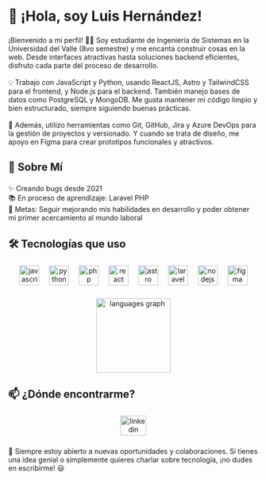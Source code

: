<h1 align="left">👋 ¡Hola, soy Luis Hernández!</h1>

###

<p align="left">¡Bienvenido a mi perfil! 👨‍💻 Soy estudiante de Ingeniería de Sistemas en la Universidad del Valle (8vo semestre) y me encanta construir cosas en la web. Desde interfaces atractivas hasta soluciones backend eficientes, disfruto cada parte del proceso de desarrollo.<br><br>💡 Trabajo con JavaScript y Python, usando ReactJS, Astro y TailwindCSS para el frontend, y Node.js para el backend. También manejo bases de datos como PostgreSQL y MongoDB. Me gusta mantener mi código limpio y bien estructurado, siempre siguiendo buenas prácticas.<br><br>📌 Además, utilizo herramientas como Git, GitHub, Jira y Azure DevOps para la gestión de proyectos y versionado. Y cuando se trata de diseño, me apoyo en Figma para crear prototipos funcionales y atractivos.</p>

###

<h2 align="left">🌟 Sobre Mí</h2>

###

<p align="left">✨ Creando bugs desde 2021<br>📚 En proceso de aprendizaje: Laravel PHP<br>🎯 Metas: Seguir mejorando mis habilidades en desarrollo y poder obtener mi primer acercamiento al mundo laboral</p>

###

<h2 align="left">🛠️ Tecnologías que uso</h2>

###

<div align="center">
  <img src="https://cdn.jsdelivr.net/gh/devicons/devicon/icons/javascript/javascript-original.svg" height="40" alt="javascript logo"  />
  <img width="12" />
  <img src="https://cdn.jsdelivr.net/gh/devicons/devicon/icons/python/python-original.svg" height="40" alt="python logo"  />
  <img width="12" />
  <img src="https://cdn.jsdelivr.net/gh/devicons/devicon/icons/php/php-original.svg" height="40" alt="php logo"  />
  <img width="12" />
  <img src="https://cdn.jsdelivr.net/gh/devicons/devicon/icons/react/react-original.svg" height="40" alt="react logo"  />
  <img width="12" />
  <img src="https://cdn.simpleicons.org/astro/FF5D01" height="40" alt="astro logo"  />
  <img width="12" />
  <img src="https://cdn.jsdelivr.net/gh/devicons/devicon/icons/laravel/laravel-original.svg" height="40" alt="laravel logo"  />
  <img width="12" />
  <img src="https://cdn.jsdelivr.net/gh/devicons/devicon/icons/nodejs/nodejs-original.svg" height="40" alt="nodejs logo"  />
  <img width="12" />
  <img src="https://cdn.jsdelivr.net/gh/devicons/devicon/icons/figma/figma-original.svg" height="40" alt="figma logo"  />
</div>

###

<div align="center">
  <img src="https://github-readme-stats.vercel.app/api/top-langs?username=lfhernandez03&locale=en&hide_title=false&layout=compact&card_width=320&langs_count=5&theme=dracula&hide_border=false&order=2" height="150" alt="languages graph"  />
</div>

###

<h2 align="left">📫 ¿Dónde encontrarme?</h2>

###

<div align="center">
  <a href="https://www.linkedin.com/in/lfhernandezsolis/" target='_blank'>
     <img src="https://raw.githubusercontent.com/maurodesouza/profile-readme-generator/master/src/assets/icons/social/linkedin/default.svg" width="52" height="40" alt="linkedin logo" />
  </a>
</div>

###

###

<p align="left">🚀 Siempre estoy abierto a nuevas oportunidades y colaboraciones. Si tienes una idea genial o simplemente quieres charlar sobre tecnología, ¡no dudes en escribirme! 😃
</p>

###



